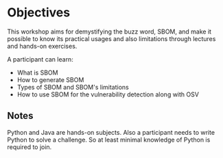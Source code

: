 # Objectives

This workshop aims for demystifying the buzz word, SBOM, and make it possible to know its practical usages and also limitations through lectures and hands-on exercises.

A participant can learn:

- What is SBOM
- How to generate SBOM
- Types of SBOM and SBOM's limitations
- How to use SBOM for the vulnerability detection along with OSV

## Notes

Python and Java are hands-on subjects. Also a participant needs to write Python to solve a challenge. So at least minimal knowledge of Python is required to join.
